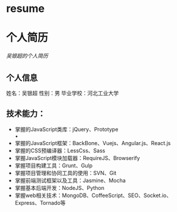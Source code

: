 # resume
<h1>个人简历</h1>
<h6>吴银超的个人简历</h6>
<h2>个人信息</h2>
姓名：吴银超
性别：男
毕业学校：河北工业大学
<h2>技术能力：</h2>
<ul>
  <li>掌握的JavaScript类库：jQuery、Prototype</li>•
  <li>掌握的JavaScript框架：BackBone、Vuejs、Angular.js、React.js</li>
  <li>掌握的CSS预编译器：LessCss、Sass</li>
  <li>掌握JavaScript模块加载器：RequireJS、Browserify</li>
  <li>掌握项目构建工具：Grunt、Gulp</li>
  <li>掌握项目管理和协同工具的使用：SVN、Git</li>
  <li>掌握前端测试框架以及工具：Jasmine、Mocha</li>
  <li>掌握基本后端开发：NodeJS、Python</li>
  <li>掌握web相关技术：MongoDB、CoffeeScript、SEO、Socket.io、Express、Tornado等</li>
</ul>
